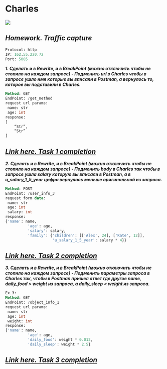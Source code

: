 # Charles
![](https://insmac.org/uploads/posts/2016-04/1461477195_charles.png)
## _Homework. Traffic capture_

```sql
Protocol: http
IP: 162.55.220.72
Port: 5005
```

***1. Сделать и в Rewrite, и в BreakPoint (можно отключить чтобы не стопило на каждом запросе) ⁃ Подменить url в Charles чтобы в запросе ушло имя которые вы вписали в Postman, а вернулось то, которое вы подставили в Charles.***

```sql
Method: GET
EndPoint: /get_method
request url params: 
 name: str
 age: int
response: 
[
    “Str”,
    “Str”
]
```
## ***[Link here. Task 1 completion](https://drive.google.com/file/d/1IvQ1vmUbvBWhBN-1jeW07Wxs4HsRspQy/view?usp=sharing)***


***2. Сделать и в Rewrite, и в BreakPoint (можно отключить чтобы не стопило на каждом запросе)
 ⁃ Подменить body в Charles так чтобы в запросе ушла salary которую вы вписали в Postman, а в u_salary_1_5_year цифра вернулась меньше оригинальной из запроса.***

```sql
Method: POST
EndPoint: /user_info_3
request form data: 
 name: str
 age: int
 salary: int
response: 
{'name': name,
          'age': age,
          'salary': salary,
          'family': {'children': [['Alex', 24], ['Kate', 12]],
                     'u_salary_1_5_year': salary * 4}}
```
## ***[Link here. Task 2 completion](https://drive.google.com/file/d/1BXecqbYct5dU2NiE6I5Wt8kqQ-cZwkVy/view?usp=sharing)***

***3. Сделать и в Rewrite, и в BreakPoint (можно отключить чтобы не стопило на каждом запросе)
 ⁃ Подменить параметры запроса в Charles так, чтобы в Postman пришел ответ где другое name, daily_food > weight из запроса, а daily_sleep < weight из запроса.***

```sql
Ex_3:
Method: GET
EndPoint: /object_info_1
request url params: 
 name: str
 age: int
 weight: int
response: 
{'name': name,
          'age': age,
          'daily_food': weight * 0.012,
          'daily_sleep': weight * 2.5}
```
## ***[Link here. Task 3 completion](https://drive.google.com/file/d/1_nzc-bJQigbBB7u8TcWVb0PqnfZrzT0O/view?usp=sharing)***

























